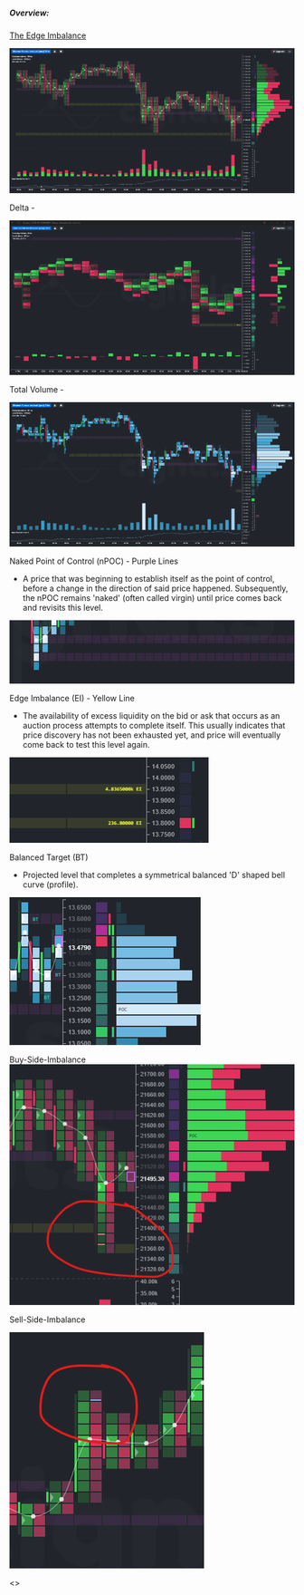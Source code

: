 ##### Overview:

[The Edge Imbalance](https://cignals.substack.com/p/the-edge-imbalance-a-new-order-flow)

![Edge-Imbalancel](media/Edge-Imbalance.png)

Delta -

![Delta-1l](media/Delta-1.png)

Total Volume -

![Total-Volume-1l](media/Total-Volume-1.png)

Naked Point of Control (nPOC) - Purple Lines
- A price that was beginning to establish itself as the point of control, before a change in the direction of said price happened. Subsequently, the nPOC remains 'naked' (often called virgin) until price comes back and revisits this level.

![Naked-Point-Control](media/Naked-Point-Control.png)

Edge Imbalance (EI) - Yellow Line
- The availability of excess liquidity on the bid or ask that occurs as an auction process attempts to complete itself. This usually indicates that price discovery has not been exhausted yet, and price will eventually come back to test this level again.

![EI](media/EI.png)

Balanced Target (BT)
- Projected level that completes a symmetrical balanced 'D' shaped bell curve (profile).

![Balance-Target](media/Balance-Target.png)

Buy-Side-Imbalance
![Buy-Side-Imbalance](media/Buy-Side-Imbalance.png)

Sell-Side-Imbalance

![Sell-Side-Imbalance](media/Sell-Side-Imbalance.png)


<>
